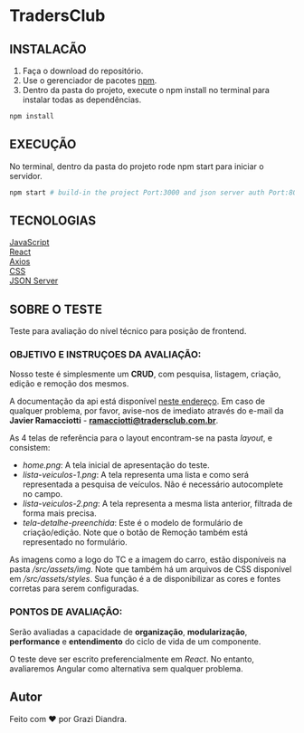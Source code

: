 # TradersClub

## INSTALACÃO

1. Faça o download do repositório.
2. Use o gerenciador de pacotes [npm](https://www.npmjs.com/).
3. Dentro da pasta do projeto, execute o npm install no terminal para instalar todas as dependências.
```bash
npm install
```
## EXECUÇÃO

No terminal, dentro da pasta do projeto rode npm start para iniciar o servidor.

```bash
npm start # build-in the project Port:3000 and json server auth Port:8000
```
## TECNOLOGIAS
[JavaScript](https://developer.mozilla.org/en-US/docs/Web/JavaScript)  
[React](https://reactjs.org/)  
[Axios](https://github.com/axios/axios)   
[CSS](https://developer.mozilla.org/en-US/docs/Web/CSS/Reference)     
[JSON Server](https://www.npmjs.com/package/json-server)

## SOBRE O TESTE
Teste para avaliação do nível técnico para posição de frontend.

### OBJETIVO E INSTRUÇOES DA AVALIAÇÃO:

Nosso teste é simplesmente um **CRUD**, com pesquisa, listagem, criação, edição e remoção dos mesmos.

A documentação da api está disponível [neste endereço](https://tradersclub.docs.apiary.io/). Em caso de qualquer problema, por favor, avise-nos de imediato através do e-mail da **Javier Ramacciotti** - **ramacciotti@tradersclub.com.br**.

As 4 telas de referência para o layout encontram-se na pasta *layout*, e consistem:

- *home.png*: A tela inicial de apresentação do teste.
- *lista-veiculos-1.png*: A tela representa uma lista e como será representada a pesquisa de veículos.
Não é necessário autocomplete no campo.
- *lista-veiculos-2.png*: A tela representa a mesma lista anterior, filtrada de forma mais precisa.
- *tela-detalhe-preenchida*: Este é o modelo de formulário de criação/edição. Note que o botão de Remoção também está representado no formulário.

As imagens como a logo do TC e a imagem do carro, estão disponíveis na pasta */src/assets/img*.
Note que também há um arquivos de CSS disponível em */src/assets/styles*. Sua função é a de disponibilizar as cores e fontes corretas para serem configuradas.

### PONTOS DE AVALIAÇÃO:

Serão avaliadas a capacidade de **organização**, **modularização**, **performance** e **entendimento** do ciclo de vida de um componente.

O teste deve ser escrito preferencialmente em *React*. No entanto, avaliaremos Angular como alternativa sem qualquer problema.

## Autor

Feito com :heart: por Grazi Diandra.
